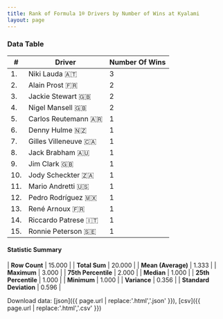 ```yaml
---
title: Rank of Formula 1® Drivers by Number of Wins at Kyalami
layout: page
---
```


<canvas id="chart" width="400" height="180"></canvas>
<script>
var data = {
    "datasets": [
        {
            "backgroundColor": [
                "#f3a935",
                "#f3a935",
                "#f3a935",
                "#f3a935",
                "#f3a935",
                "#f3a935",
                "#f3a935",
                "#f3a935",
                "#f3a935",
                "#f3a935",
                "#f3a935",
                "#f3a935",
                "#f3a935",
                "#f3a935",
                "#f3a935"
            ],
            "borderColor": [
                "#f68639",
                "#f68639",
                "#f68639",
                "#f68639",
                "#f68639",
                "#f68639",
                "#f68639",
                "#f68639",
                "#f68639",
                "#f68639",
                "#f68639",
                "#f68639",
                "#f68639",
                "#f68639",
                "#f68639"
            ],
            "borderWidth": 1,
            "data": [
                3.0,
                2.0,
                2.0,
                2.0,
                1.0,
                1.0,
                1.0,
                1.0,
                1.0,
                1.0,
                1.0,
                1.0,
                1.0,
                1.0,
                1.0
            ],
            "label": "Number Of Wins"
        }
    ],
    "labels": [
        "Niki Lauda",
        "Alain Prost",
        "Jackie Stewart",
        "Nigel Mansell",
        "Carlos Reutemann",
        "Denny Hulme",
        "Gilles Villeneuve",
        "Jack Brabham",
        "Jim Clark",
        "Jody Scheckter",
        "Mario Andretti",
        "Pedro Rodríguez",
        "René Arnoux",
        "Riccardo Patrese",
        "Ronnie Peterson"
    ]
};
var options = {
  legend: {
    display: false
  },
  scales: {
    xAxes: [{
      ticks: {
        beginAtZero: true,
        maxRotation: 180,
        display: window.innerWidth > 800
      }
    }],
    yAxes: [{
      ticks: {
        beginAtZero: true
      }
    }]
  },
  onResize: function(chart, size) {
    chart.options.scales.xAxes[0].ticks.display = size.width > 800;
  }
};
var chart = new Chart("chart", {
    data: data,
    type: 'bar',
    options: options
});
</script>



### Data Table

| # | Driver | Number Of Wins |
|--|--|--|
| 1. | Niki Lauda 🇦🇹 | 3 |
| 2. | Alain Prost 🇫🇷 | 2 |
| 3. | Jackie Stewart 🇬🇧 | 2 |
| 4. | Nigel Mansell 🇬🇧 | 2 |
| 5. | Carlos Reutemann 🇦🇷 | 1 |
| 6. | Denny Hulme 🇳🇿 | 1 |
| 7. | Gilles Villeneuve 🇨🇦 | 1 |
| 8. | Jack Brabham 🇦🇺 | 1 |
| 9. | Jim Clark 🇬🇧 | 1 |
| 10. | Jody Scheckter 🇿🇦 | 1 |
| 11. | Mario Andretti 🇺🇸 | 1 |
| 12. | Pedro Rodríguez 🇲🇽 | 1 |
| 13. | René Arnoux 🇫🇷 | 1 |
| 14. | Riccardo Patrese 🇮🇹 | 1 |
| 15. | Ronnie Peterson 🇸🇪 | 1 |

#### Statistic Summary

| **Row Count** | 15.000 |
| **Total Sum** | 20.000 |
| **Mean (Average)** | 1.333 |
| **Maximum** | 3.000 |
| **75th Percentile** | 2.000 |
| **Median** | 1.000 |
| **25th Percentile** | 1.000 |
| **Minimum** | 1.000 |
| **Variance** | 0.356 |
| **Standard Deviation** | 0.596 |

Download data: [json]({{ page.url | replace:'.html','.json' }}), [csv]({{ page.url | replace:'.html','.csv' }})
